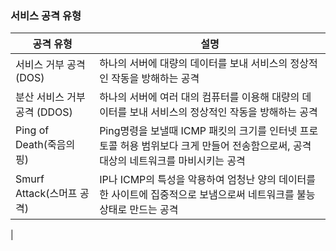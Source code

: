### 서비스 공격 유형
| 공격 유형                | 설명                                                                             |
|----------------------|--------------------------------------------------------------------------------|
| 서비스 거부 공격 (DOS)      | 하나의 서버에 대량의 데이터를 보내 서비스의 정상적인 작동을 방해하는 공격                                      |
| 분산 서비스 거부 공격 (DDOS)  | 하나의 서버에 여러 대의 컴퓨터를 이용해 대량의 데이터를 보내 서비스의 정상적인 작동을 방해하는 공격                       |
| Ping of Death(죽음의 핑) | Ping명령을 보낼때 ICMP 패킷의 크기를 인터넷 프로토콜 허용 범위보다 크게 만들어 전송함으로써, 공격 대상의 네트워크를 마비시키는 공격 |
| Smurf Attack(스머프 공격) | IP나 ICMP의 특성을 악용하여 엄청난 양의 데이터를 한 사이트에 집중적으로 보냄으로써 네트워크를 불능 상태로 만드는 공격          |
 | 